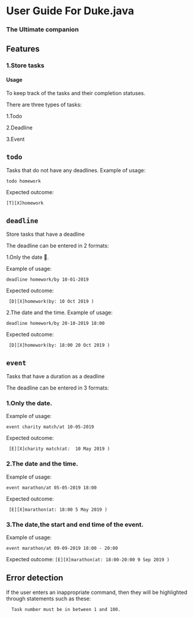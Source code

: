 # User Guide For Duke.java

###  **The Ultimate companion**

## Features 

### 1.Store tasks  


#### Usage
To keep track of the tasks and their completion statuses. 

There are three types of tasks:

1.Todo

2.Deadline

3.Event

## `todo` 
Tasks that do not have any deadlines.
Example of usage: 

`todo homework`

Expected outcome:

`[T][X]homework`

## `deadline` 
Store tasks that have a deadline

The deadline can be entered in 2 formats:

1.Only the date :date:.

Example of usage: 

`deadline homework/by 10-01-2019`

Expected outcome:

` [D][X]homework(by: 10 Oct 2019 )`


2.The date and the time.
Example of usage: 

`deadline homework/by 20-10-2019 18:00`

Expected outcome:

` [D][X]homework(by: 18:00 20 Oct 2019 )`

## `event`
Tasks that have a duration as a deadline

The deadline can be entered in 3 formats:

### 1.Only the date.

Example of usage: 

`event charity match/at 10-05-2019`

Expected outcome:

` [E][X]charity match(at:  10 May 2019 )`


### 2.The date and the time.

Example of usage: 

`event marathon/at 05-05-2019 18:00`

Expected outcome:

` [E][X]marathon(at: 18:00 5 May 2019 )`
### 3.The date,the start and end time of the event.

Example of usage: 

`event marathon/at 09-09-2019 18:00 - 20:00`

Expected outcome:
`[E][X]marathon(at: 18:00-20:00 9 Sep 2019 )`

## Error detection

If the user enters an inappropriate command, then they will be highlighted
through statements such as these:

`  Task number must be in between 1 and 100.`
